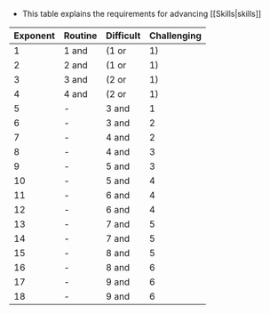 - This table explains the requirements for advancing [[Skills|skills]]

| Exponent | Routine  | Difficult | Challenging |
| -------- | -------- | --------- | ----------- |
| 1        | 1    and | (1     or | 1)          |
| 2        | 2    and | (1     or | 1)          |
| 3        | 3    and | (2     or | 1)          |
| 4        | 4    and | (2     or | 1)          |
| 5        | -        | 3    and  | 1           |
| 6        | -        | 3    and  | 2           |
| 7        | -        | 4    and  | 2           |
| 8        | -        | 4    and  | 3           |
| 9        | -        | 5    and  | 3           |
| 10       | -        | 5    and  | 4           |
| 11       | -        | 6    and  | 4           |
| 12       | -        | 6    and  | 4           |
| 13       | -        | 7    and  | 5           |
| 14       | -        | 7    and  | 5           |
| 15       | -        | 8    and  | 5           |
| 16       | -        | 8    and  | 6           |
| 17       | -        | 9    and  | 6           |
| 18       | -        | 9    and  | 6           |
